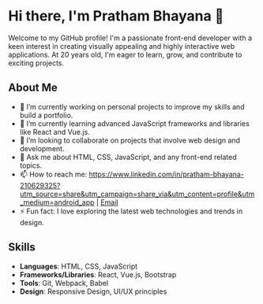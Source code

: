 # Hi there, I'm Pratham Bhayana 👋

Welcome to my GitHub profile! I'm a passionate front-end developer with a keen interest in creating visually appealing and highly interactive web applications. At 20 years old, I'm eager to learn, grow, and contribute to exciting projects.

## About Me

- 🔭 I’m currently working on personal projects to improve my skills and build a portfolio.
- 🌱 I’m currently learning advanced JavaScript frameworks and libraries like React and Vue.js.
- 👯 I’m looking to collaborate on projects that involve web design and development.
- 💬 Ask me about HTML, CSS, JavaScript, and any front-end related topics.
- 📫 How to reach me: https://www.linkedin.com/in/pratham-bhayana-210629325?utm_source=share&utm_campaign=share_via&utm_content=profile&utm_medium=android_app | [Email](mailto:prathambhayana868@gmail.com.com)
- ⚡ Fun fact: I love exploring the latest web technologies and trends in design.

## Skills

- **Languages**: HTML, CSS, JavaScript
- **Frameworks/Libraries**: React, Vue.js, Bootstrap
- **Tools**: Git, Webpack, Babel
- **Design**: Responsive Design, UI/UX principles
